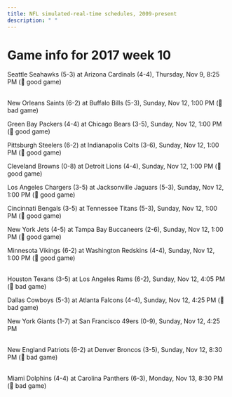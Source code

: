 ```yaml
---
title: NFL simulated-real-time schedules, 2009-present
description: " "
---
```


# Game info for 2017 week 10

Seattle Seahawks (5-3) at Arizona Cardinals (4-4), Thursday, Nov 9, 8:25 PM (:football: good game)

<br/>New Orleans Saints (6-2) at Buffalo Bills (5-3), Sunday, Nov 12, 1:00 PM (:red_circle: bad game)

Green Bay Packers (4-4) at Chicago Bears (3-5), Sunday, Nov 12, 1:00 PM (:football: good game)

Pittsburgh Steelers (6-2) at Indianapolis Colts (3-6), Sunday, Nov 12, 1:00 PM (:football: good game)

Cleveland Browns (0-8) at Detroit Lions (4-4), Sunday, Nov 12, 1:00 PM (:football: good game)

Los Angeles Chargers (3-5) at Jacksonville Jaguars (5-3), Sunday, Nov 12, 1:00 PM (:football: good game)

Cincinnati Bengals (3-5) at Tennessee Titans (5-3), Sunday, Nov 12, 1:00 PM (:football: good game)

New York Jets (4-5) at Tampa Bay Buccaneers (2-6), Sunday, Nov 12, 1:00 PM (:football: good game)

Minnesota Vikings (6-2) at Washington Redskins (4-4), Sunday, Nov 12, 1:00 PM (:football: good game)

<br/>Houston Texans (3-5) at Los Angeles Rams (6-2), Sunday, Nov 12, 4:05 PM (:red_circle: bad game)

Dallas Cowboys (5-3) at Atlanta Falcons (4-4), Sunday, Nov 12, 4:25 PM (:red_circle: bad game)

New York Giants (1-7) at San Francisco 49ers (0-9), Sunday, Nov 12, 4:25 PM

<br/>New England Patriots (6-2) at Denver Broncos (3-5), Sunday, Nov 12, 8:30 PM (:red_circle: bad game)

<br/>Miami Dolphins (4-4) at Carolina Panthers (6-3), Monday, Nov 13, 8:30 PM (:red_circle: bad game)

